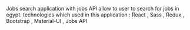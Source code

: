 Jobs search application with jobs API allow to user to search for jobs in egypt.
technologies which used in this application : React , Sass , Redux , Bootstrap , Material-UI , Jobs API 
